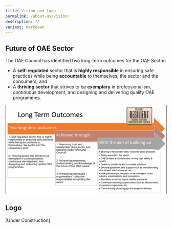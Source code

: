 ```yaml
---
title: Vision and Logo
permalink: /about-us/vision/
description: ""
variant: markdown
---
```

## Future of OAE Sector

The OAE Council has identified two long-term outcomes for the OAE Sector: 

* A **self-regulated** sector that is **highly responsible** in ensuring safe practices while being **accountable** to themselves, the sector and the consumers; and
* A **thriving sector** that strives to be **exemplary** in professionalism, continuous development, and designing and delivering quality OAE programmes.

![](/images/outcome.jpg)
## Logo
[Under Construction]